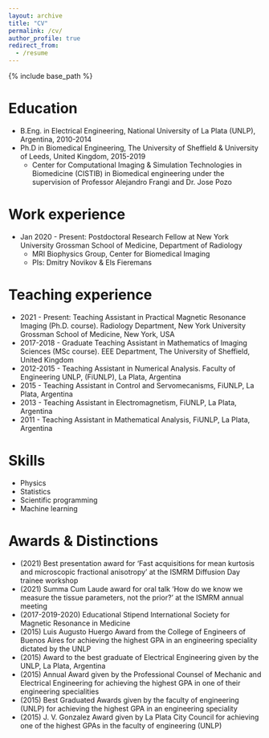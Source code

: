 ```yaml
---
layout: archive
title: "CV"
permalink: /cv/
author_profile: true
redirect_from:
  - /resume
---
```


{% include base_path %}



Education
======
* B.Eng. in Electrical Engineering, National University of La Plata (UNLP), Argentina, 2010-2014
* Ph.D in Biomedical Engineering, The University of Sheffield & University of Leeds, United Kingdom, 2015-2019
  * Center for Computational Imaging & Simulation Technologies in Biomedicine (CISTIB) in Biomedical engineering under the supervision of Professor Alejandro Frangi and Dr. Jose Pozo

Work experience
======
* Jan 2020 - Present: Postdoctoral Research Fellow at New York University Grossman School of Medicine, Department of Radiology
  * MRI Biophysics Group, Center for Biomedical Imaging
  * PIs: Dmitry Novikov & Els Fieremans

Teaching experience
======
* 2021 - Present: Teaching Assistant in Practical Magnetic Resonance Imaging (Ph.D. course). Radiology Department, New York University Grossman School of Medicine, New York, USA
* 2017-2018 - Graduate Teaching Assistant in Mathematics of Imaging Sciences (MSc course). EEE Department, The University of Sheffield, United Kingdom
* 2012-2015 - Teaching Assistant in Numerical Analysis. Faculty of Engineering UNLP, (FiUNLP), La Plata, Argentina
* 2015 - Teaching Assistant in Control and Servomecanisms, FiUNLP, La Plata, Argentina
* 2013 - Teaching Assistant in Electromagnetism, FiUNLP, La Plata, Argentina
* 2011 - Teaching Assistant in Mathematical Analysis, FiUNLP, La Plata, Argentina


Skills
======
* Physics
* Statistics
* Scientific programming
* Machine learning
  
Awards & Distinctions
======
* (2021) Best presentation award for ‘Fast acquisitions for mean kurtosis and microscopic fractional anisotropy’ at the ISMRM Diffusion Day trainee workshop
* (2021) Summa Cum Laude award for oral talk ‘How do we know we measure the tissue parameters, not the prior?’ at the ISMRM annual meeting
* (2017-2019-2020) Educational Stipend International Society for Magnetic Resonance in Medicine
* (2015) Luis Augusto Huergo Award from the College of Engineers of Buenos Aires for achieving the highest GPA in an engineering speciality dictated by the UNLP
* (2015) Award to the best graduate of Electrical Engineering given by the UNLP, La Plata, Argentina
* (2015) Annual Award given by the Professional Counsel of Mechanic and Electrical Engineering for achieving
the highest GPA in one of their engineering specialities
* (2015) Best Graduated Awards given by the faculty of engineering (UNLP) for achieving the highest GPA in an engineering speciality
* (2015) J. V. Gonzalez Award given by La Plata City Council for achieving one of the highest GPAs in the faculty of engineering (UNLP)
